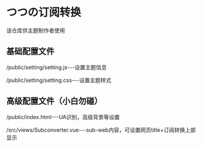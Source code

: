 # つつの订阅转换
该仓库供主题制作者使用

## 基础配置文件
/public/setting/setting.js---设置主题信息

/public/setting/setting.css---设置主题样式
     
## 高级配置文件（小白勿碰）
/public/index.html---UA识别，高级背景等设置

/src/views/Subconverter.vue---sub-web内容，可设置网页title+订阅转换上部显示
